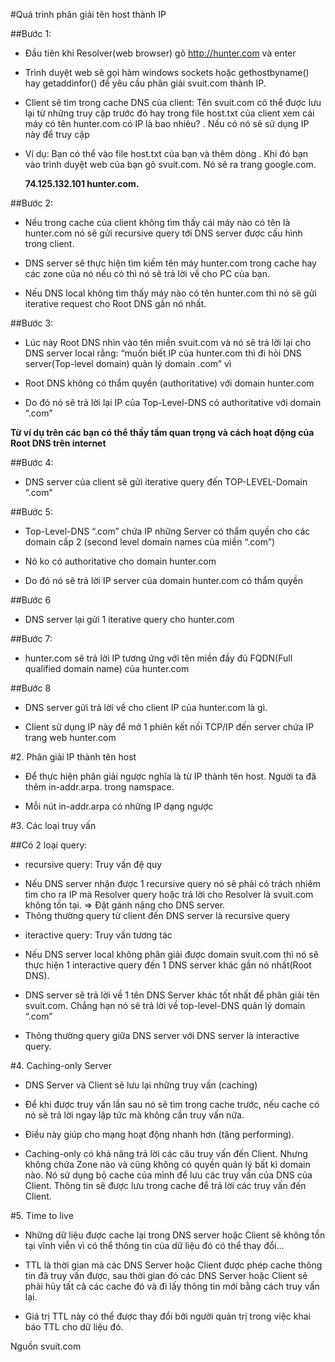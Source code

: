 #Quá trình phân giải tên host thành IP


##Bước 1:

- Đầu tiên khi Resolver(web browser) gõ http://hunter.com và enter

- Trình duyệt web sẽ gọi hàm windows sockets hoặc gethostbyname() hay getaddinfor() để yêu cầu phân giải svuit.com thành IP.

- Client sẽ tìm trong cache DNS của client: Tên svuit.com có thể được lưu lại từ những truy cập trước đó hay trong file host.txt của client xem cái máy có tên hunter.com có IP là bao nhiêu? . Nếu có nó sẽ sử dụng IP này để truy cập

- Ví dụ: Bạn có thể vào file host.txt của bạn và thêm dòng . Khi đó bạn vào trình duyệt web của bạn gõ svuit.com. Nó sẽ ra trang google.com.

  **74.125.132.101 hunter.com.**

##Bước 2:

- Nếu trong cache của client không tìm thấy cái máy nào có tên là hunter.com nó sẽ gửi recursive query tới DNS server được cấu hình trong client. 

- DNS server sẽ thực hiện tìm kiếm tên máy hunter.com trong cache hay các zone của nó nếu có thì nó sẽ trả lời về cho PC của bạn. 

- Nếu DNS local không tìm thấy máy nào có tên hunter.com thì nó sẽ gửi iterative request cho Root DNS gần nó nhất.

##Bước 3:

- Lúc này Root DNS nhìn vào tên miền svuit.com và nó sẽ trả lời lại cho DNS server local rằng: “muốn biết IP của hunter.com thì đi hỏi DNS server(Top-level domain) quản lý domain .com” vì

- Root DNS không có thẩm quyền (authoritative) với domain hunter.com

- Do đó nó sẽ trả lời lại IP của Top-Level-DNS có authoritative với domain “.com”


**Từ ví dụ trên các bạn có thể thấy tầm quan trọng và cách hoạt động của Root DNS trên internet**

##Bước 4:

- DNS server của client sẽ gửi iterative query đến TOP-LEVEL-Domain “.com”

##Bước 5:

- Top-Level-DNS “.com” chứa IP những Server có thẩm quyền cho các domain cấp 2 (second level domain names của miền “.com”)

- Nó ko có authoritative cho domain hunter.com

- Do đó nó sẽ trả lời IP server của domain hunter.com có thẩm quyền

##Bước 6

- DNS server lại gửi 1 iterative query cho hunter.com

##Bước 7:

- hunter.com sẽ trả lời IP tương ứng với tên miền đầy đủ FQDN(Full qualified domain name) của hunter.com

##Bước 8

- DNS server gửi trả lời về cho client IP của hunter.com là gì.

- Client sử dụng IP này để mở 1 phiên kết nối TCP/IP đến server chứa IP trang web hunter.com


#2. Phân giải IP thành tên host

- Để thực hiện phân giải ngược nghĩa là từ IP thành tên host. Người ta đã thêm in-addr.arpa. trong namspace.

- Mỗi nút in-addr.arpa có những IP dạng ngược

#3. Các loại truy vấn

##Có 2 loại query:

- recursive query: Truy vấn đệ quy

+ Nếu DNS server nhận được 1 recursive query nó sẽ phải có trách nhiêm tìm cho ra IP mà Resolver query hoặc trả lời cho Resolver là svuit.com không tồn tại. => Đặt gánh nặng cho DNS server.
+ Thông thường query từ client đến DNS server là recursive query


- iteractive query: Truy vấn tương tác

+ Nếu DNS server local không phân giải được domain svuit.com thì nó sẽ thực hiện 1 interactive query đến 1 DNS server khác gần nó nhất(Root DNS).

+ DNS server sẽ trả lời về 1 tên DNS Server khác tốt nhất để phân giải tên svuit.com. Chẳng hạn nó sẽ trả lời về top-level-DNS quản lý domain “.com”

+ Thông thường query giữa DNS server với DNS server là interactive query.


#4. Caching-only Server

- DNS Server và Client sẽ lưu lại những truy vấn (caching)

+ Để khi được truy vấn lần sau nó sẽ tìm trong cache trước, nếu cache có nó sẽ trả lời ngay lập tức mà không cần truy vấn nữa.

+ Điều này giúp cho mạng hoạt động nhanh hơn (tăng performing).

- Caching-only có khả năng trả lời các câu truy vấn đến Client. Nhưng không chứa Zone nào và cũng không có quyền quản lý bất kì domain nào. Nó sử dụng bộ cache của mình để lưu các truy vấn của DNS của Client. Thông tin sẽ được lưu trong cache để trả lời các truy vấn đến Client.

#5. Time to live

- Những dữ liệu được cache lại trong DNS server hoặc Client sẽ không tồn tại vĩnh viễn vì có thể thông tin của dữ liệu đó có thể thay đổi…

- TTL là thời gian mà các DNS Server hoặc Client được phép cache thông tin đã truy vấn được, sau thời gian đó các DNS Server hoặc Client sẽ phải hủy tất cả các cache đó và đi lấy thông tin mới bằng cách truy vấn lại. 

- Giá trị TTL này có thể được thay đổi bởi người quản trị trong việc khai báo TTL cho dữ liệu đó.

Nguồn svuit.com
